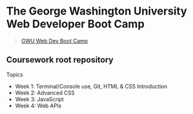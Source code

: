 # The George Washington University Web Developer Boot Camp
> [GWU Web Dev Boot Camp](https://bootcamp.cps.gwu.edu/coding/)

## Coursework root repository
Topics
- Week 1: Terminal/Console use, Git, HTML & CSS Introduction
- Week 2: Advanced CSS
- Week 3: JavaScript
- Week 4: Web APIs
